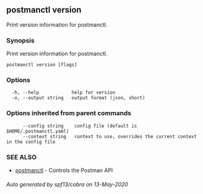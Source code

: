 ## postmanctl version

Print version information for postmanctl.

### Synopsis

Print version information for postmanctl.

```
postmanctl version [flags]
```

### Options

```
  -h, --help            help for version
  -o, --output string   output format (json, short)
```

### Options inherited from parent commands

```
      --config string    config file (default is $HOME/.postmanctl.yaml)
      --context string   context to use, overrides the current context in the config file
```

### SEE ALSO

* [postmanctl](postmanctl.md)	 - Controls the Postman API

###### Auto generated by spf13/cobra on 13-May-2020
